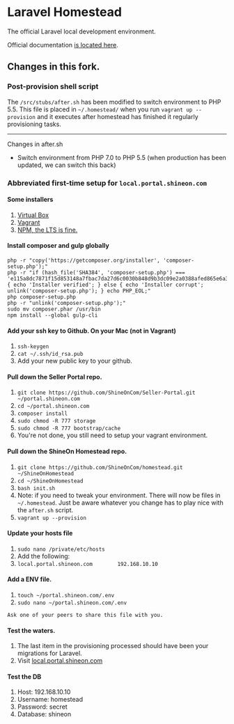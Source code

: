 # Laravel Homestead

The official Laravel local development environment.

Official documentation [is located here](http://laravel.com/docs/homestead).

## Changes in this fork.

### Post-provision shell script

The `/src/stubs/after.sh` has been modified to switch environment to PHP 5.5. This file is placed in `~/.homestead/` when you run `vagrant up --provision` and it executes after homestead has finished it regularly provisioning tasks.

---

Changes in after.sh

* Switch environment from PHP 7.0 to PHP 5.5 (when production has been updated, we can switch this back)


### Abbreviated first-time setup for `local.portal.shineon.com`

#### Some installers

1. [Virtual Box](https://www.virtualbox.org/)
1. [Vagrant](https://www.vagrantup.com/)
1. [NPM, the LTS is fine.](https://nodejs.org/en/)

#### Install composer and gulp globally

```
php -r "copy('https://getcomposer.org/installer', 'composer-setup.php');"
php -r "if (hash_file('SHA384', 'composer-setup.php') === 'e115a8dc7871f15d853148a7fbac7da27d6c0030b848d9b3dc09e2a0388afed865e6a3d6b3c0fad45c48e2b5fc1196ae') { echo 'Installer verified'; } else { echo 'Installer corrupt'; unlink('composer-setup.php'); } echo PHP_EOL;"
php composer-setup.php
php -r "unlink('composer-setup.php');"
sudo mv composer.phar /usr/bin
npm install --global gulp-cli
```

#### Add your ssh key to Github. On your Mac (not in Vagrant)

1. `ssh-keygen`
1. `cat ~/.ssh/id_rsa.pub`
1. Add your new public key to your github.

#### Pull down the Seller Portal repo.

1. `git clone https://github.com/ShineOnCom/Seller-Portal.git ~/portal.shineon.com`
1. `cd ~/portal.shineon.com`
1. `composer install`
1. `sudo chmod -R 777 storage`
1. `sudo chmod -R 777 bootstrap/cache`
1. You're not done, you still need to setup your vagrant environment.

#### Pull down the ShineOn Homestead repo.

1. `git clone https://github.com/ShineOnCom/homestead.git ~/ShineOnHomestead`
1. `cd ~/ShineOnHomestead`
1. `bash init.sh`
1. Note: if you need to tweak your environment. There will now be files in `~/.homestead`. Just be aware whatever you change has to play nice with the `after.sh` script.
1. `vagrant up --provision`

#### Update your hosts file

1. `sudo nano /private/etc/hosts`
1. Add the following:
1. `local.portal.shineon.com 		192.168.10.10`

#### Add a ENV file.

1. `touch ~/portal.shineon.com/.env`
1. `sudo nano ~/portal.shineon.com/.env`

```
Ask one of your peers to share this file with you.
```

#### Test the waters.

1. The last item in the provisioning processed should have been your migrations for Laravel.
1. Visit [local.portal.shineon.com](http://local.portal.shineon.com)

#### Test the DB

1. Host: 192.168.10.10
1. Username: homestead
1. Password: secret
1. Database: shineon